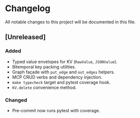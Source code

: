 # Changelog

All notable changes to this project will be documented in this file.

## [Unreleased]
### Added
- Typed value envelopes for KV (`RawValue`, `JSONValue`).
- Bitemporal key packing utilities.
- Graph façade with `put_edge` and `out_edges` helpers.
- MCP CRUD verbs and dependency injection.
- `make typecheck` target and pytest coverage hook.
- `KV.delete` convenience method.
### Changed
- Pre-commit now runs pytest with coverage.
